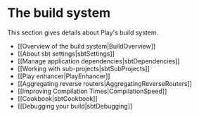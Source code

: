 <!--- Copyright (C) 2009-2020 Lightbend Inc. <https://www.lightbend.com> -->
# The build system

This section gives details about Play's build system.

- [[Overview of the build system|BuildOverview]]
- [[About sbt settings|sbtSettings]]
- [[Manage application dependencies|sbtDependencies]]
- [[Working with sub-projects|sbtSubProjects]]
- [[Play enhancer|PlayEnhancer]]
- [[Aggregating reverse routers|AggregatingReverseRouters]]
- [[Improving Compilation Times|CompilationSpeed]]
- [[Cookbook|sbtCookbook]]
- [[Debugging your build|sbtDebugging]]
